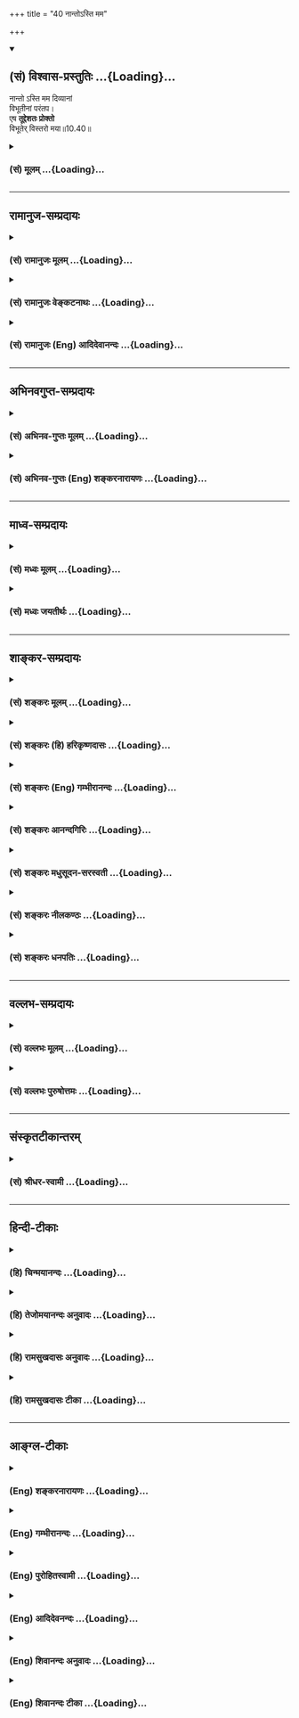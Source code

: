 +++
title = "40 नान्तोऽस्ति मम"

+++
<div class="js_include" newlevelforh1="2" title="(सं) विश्वास-प्रस्तुतिः" unfilled url="/mahAbhAratam/shlokashaH/06-bhIShma-parva/03-bhagavad-gItA-parva/saMskRtam/vishvAsa-prastutiH/10_vibhUti-vistAra-yoga/40_nAnto-sti_mama.md">
<details open><summary><h2>(सं) विश्वास-प्रस्तुतिः ...{Loading}...</h2></summary>

नान्तो ऽस्ति मम दिव्यानां  
विभूतीनां परंतप।  
एष **तूद्देशतः प्रोक्तो**  
विभूतेर् विस्तरो मया॥10.40॥
</details>
</div>
<div class="js_include collapsed" newlevelforh1="3" title="(सं) मूलम्" unfilled url="/mahAbhAratam/shlokashaH/06-bhIShma-parva/03-bhagavad-gItA-parva/saMskRtam/mUlam/10_vibhUti-vistAra-yoga/40_nAnto-sti_mama.md">
<details><summary><h3>(सं) मूलम् ...{Loading}...</h3></summary>

नान्तोऽस्ति मम दिव्यानां विभूतीनां परंतप।  
एष तूद्देशतः प्रोक्तो विभूतेर्विस्तरो मया।।10.40।।
</details>
</div>


_________________
## रामानुज-सम्प्रदायः
<div class="js_include collapsed" newlevelforh1="3" title="(सं) रामानुजः मूलम्" unfilled url="/mahAbhAratam/shlokashaH/06-bhIShma-parva/03-bhagavad-gItA-parva/saMskRtam/rAmAnujaH/mUlam/10_vibhUti-vistAra-yoga/40_nAnto-sti_mama.md">
<details><summary><h3>(सं) रामानुजः मूलम् ...{Loading}...</h3></summary>

।।10.40।।**मम दिव्यानां** कल्याणीनां **विभूतीनाम् अन्तो न अस्ति।** **एष
तु विभूतेः विस्तरो मया** कैश्चिद् उपाधिभिः संक्षेपतः **प्रोक्तः।**

</details>
</div>
<div class="js_include collapsed" newlevelforh1="3" title="(सं) रामानुजः वेङ्कटनाथः" unfilled url="/mahAbhAratam/shlokashaH/06-bhIShma-parva/03-bhagavad-gItA-parva/saMskRtam/rAmAnujaH/venkaTanAthaH/10_vibhUti-vistAra-yoga/40_nAnto-sti_mama.md">
<details><summary><h3>(सं) रामानुजः वेङ्कटनाथः ...{Loading}...</h3></summary>

  
  
।।10.40।। निश्शेषवचनाशक्यतां प्रागुक्तामेव स्मारयति -- नान्तोऽस्ति इति।
दिव्यशब्देन देशविशेषवर्तित्वादिविवक्षायां पूर्वमनियतदेशवर्तिनामदिव्यानां
प्रपञ्चनं विरुध्येतेत्यत उक्तंकल्याणीनामिति। विभूतीरात्मनः शुभाः
\[10।19\] इति ह्युपक्रान्तम्। उद्देशतः एकदेशतः प्रयोजकाकारैः
विभूत्युद्धारेणेत्यर्थः। तदभिप्रायेणाहकैश्चिदुपाधिभिः सङ्क्षेपत इति।  
  

</details>
</div>
<div class="js_include collapsed" newlevelforh1="3" title="(सं) रामानुजः (Eng) आदिदेवानन्दः" unfilled url="/mahAbhAratam/shlokashaH/06-bhIShma-parva/03-bhagavad-gItA-parva/saMskRtam/rAmAnujaH/english/AdidevAnandaH/10_vibhUti-vistAra-yoga/40_nAnto-sti_mama.md">
<details><summary><h3>(सं) रामानुजः (Eng) आदिदेवानन्दः ...{Loading}...</h3></summary>

10.40 There is no limit to the divine and auspicious manifestations of My will to rule. But it has been described to some extent by Me in brief by means of a few illustrations.

</details>
</div>


_________________
## अभिनवगुप्त-सम्प्रदायः
<div class="js_include collapsed" newlevelforh1="3" title="(सं) अभिनव-गुप्तः मूलम्" unfilled url="/mahAbhAratam/shlokashaH/06-bhIShma-parva/03-bhagavad-gItA-parva/saMskRtam/abhinava-guptaH/mUlam/10_vibhUti-vistAra-yoga/40_nAnto-sti_mama.md">
<details><summary><h3>(सं) अभिनव-गुप्तः मूलम् ...{Loading}...</h3></summary>

।।10.19 -- 10.42।। हन्त ते कथयिष्यामीत्यादि जगत्स्थित इत्यन्तम्। अहमात्मा
(श्लो. 20) इत्यनेन व्यवच्छेदं वारयति। अन्यथा स्थावराणां हिमालय
इत्यादिवाक्येषु हिमालय एव भगवान् नान्य इति व्यवच्छेदेन;
निर्विभागत्वाभावात् ब्रह्मदर्शनं खण्डितम् अभविष्यत्। यतो यस्याखण्डाकारा
व्याप्तिस्तथा चेतसि न उपारोहति; तां च \[यो\] जिज्ञासति
तस्यायमुपदेशग्रन्थः। तथाहि उपसंहारे ( उपसंहारेण)
भेदाभेदवादं,यद्यद्विभूतिमत्सत्त्वम् (श्लो -- 41) इत्यनेनाभिधाय;
पश्चादभेदमेवोपसंहरति अथवा बहुनैतेन -- विष्टभ्याहमिदं -- एकांशेन जगत्
स्थितः (श्लो -- 42) इति। उक्तं हि -- पादोऽस्य विश्वा भूतानि
त्रिपादस्यामृतं दिवि।। इति -- RV; X; 90; 3प्रजानां सृष्टिहेतुः सर्वमिदं
भगवत्तत्त्वमेव तैस्तेर्विचित्रै रूपैर्भाव्यमानं +++(S
तत्त्वमेतैस्तैर्विचित्रैः रूपैः ; N -- विचित्ररूपै -- )+++ सकलस्य +++(S;N
सकलमस्य)+++ विषयतां यातीति।

</details>
</div>
<div class="js_include collapsed" newlevelforh1="3" title="(सं) अभिनव-गुप्तः (Eng) शङ्करनारायणः" unfilled url="/mahAbhAratam/shlokashaH/06-bhIShma-parva/03-bhagavad-gItA-parva/saMskRtam/abhinava-guptaH/english/shankaranArAyaNaH/10_vibhUti-vistAra-yoga/40_nAnto-sti_mama.md">
<details><summary><h3>(सं) अभिनव-गुप्तः (Eng) शङ्करनारायणः ...{Loading}...</h3></summary>

10.40 See Comment under 10.42

</details>
</div>


_________________
## माध्व-सम्प्रदायः
<div class="js_include collapsed" newlevelforh1="3" title="(सं) मध्वः मूलम्" unfilled url="/mahAbhAratam/shlokashaH/06-bhIShma-parva/03-bhagavad-gItA-parva/saMskRtam/madhvaH/mUlam/10_vibhUti-vistAra-yoga/40_nAnto-sti_mama.md">
<details><summary><h3>(सं) मध्वः मूलम् ...{Loading}...</h3></summary>

।।10.40।। Sri Madhvacharya did not comment on this sloka.

</details>
</div>
<div class="js_include collapsed" newlevelforh1="3" title="(सं) मध्वः जयतीर्थः" unfilled url="/mahAbhAratam/shlokashaH/06-bhIShma-parva/03-bhagavad-gItA-parva/saMskRtam/madhvaH/jayatIrthaH/10_vibhUti-vistAra-yoga/40_nAnto-sti_mama.md">
<details><summary><h3>(सं) मध्वः जयतीर्थः ...{Loading}...</h3></summary>

।।10.40।। Sri Jayatirtha did not comment on this sloka.

</details>
</div>


_________________
## शाङ्कर-सम्प्रदायः
<div class="js_include collapsed" newlevelforh1="3" title="(सं) शङ्करः मूलम्" unfilled url="/mahAbhAratam/shlokashaH/06-bhIShma-parva/03-bhagavad-gItA-parva/saMskRtam/shankaraH/mUlam/10_vibhUti-vistAra-yoga/40_nAnto-sti_mama.md">
<details><summary><h3>(सं) शङ्करः मूलम् ...{Loading}...</h3></summary>

।।10.40।। --,**न अन्तः अस्ति मम दिव्यानां विभूतीनां** विस्तराणां
**परंतप।** न हि ईश्वरस्य सर्वात्मनः दिव्यानां विभूतीनाम् इयत्ता शक्या
वक्तुं ज्ञातुं वा केनचित्। **एष तु उद्देशतः** एकदेशेन **प्रोक्तः विभूतेः
विस्तरः मया**।।

</details>
</div>
<div class="js_include collapsed" newlevelforh1="3" title="(सं) शङ्करः (हि) हरिकृष्णदासः" unfilled url="/mahAbhAratam/shlokashaH/06-bhIShma-parva/03-bhagavad-gItA-parva/saMskRtam/shankaraH/hindI/harikRShNadAsaH/10_vibhUti-vistAra-yoga/40_nAnto-sti_mama.md">
<details><summary><h3>(सं) शङ्करः (हि) हरिकृष्णदासः ...{Loading}...</h3></summary>

।।10.40।। हे परन्तप मेरी दिव्य विभूतियोंका अर्थात् विस्तारका अन्त नहीं
है। क्योंकि सर्वात्मरूप ईश्वरकी दिव्य विभूतियाँ इतनी ही है इस प्रकार
किसीके द्वारा भी जाना या कहा नहीं जा सकता। यह तो अपनी विभूतियोंका
विस्तार मेरेद्वारा संक्षेपसे अर्थात् एक अंशसे ही कहा गया है।

</details>
</div>
<div class="js_include collapsed" newlevelforh1="3" title="(सं) शङ्करः (Eng) गम्भीरानन्दः" unfilled url="/mahAbhAratam/shlokashaH/06-bhIShma-parva/03-bhagavad-gItA-parva/saMskRtam/shankaraH/english/gambhIrAnandaH/10_vibhUti-vistAra-yoga/40_nAnto-sti_mama.md">
<details><summary><h3>(सं) शङ्करः (Eng) गम्भीरानन्दः ...{Loading}...</h3></summary>

10.40 Parantapa, O destroyer of enemies; asti, there is; na, no; antah,
limit; to mama, My; divyanam, divine; vibhutinam, manifestations.
Indeed, it is not possible for anyone to speak or know of the limit of
the divine manifestations of the of the all-pervading God. Esah, this;
vistarah, description; vibhuteh, of (My) manifestations; tu, however;
prokatah, has been stated; maya, by Me; uddesatah, by way of
illustration, partially.

</details>
</div>
<div class="js_include collapsed" newlevelforh1="3" title="(सं) शङ्करः आनन्दगिरिः" unfilled url="/mahAbhAratam/shlokashaH/06-bhIShma-parva/03-bhagavad-gItA-parva/saMskRtam/shankaraH/AnandagiriH/10_vibhUti-vistAra-yoga/40_nAnto-sti_mama.md">
<details><summary><h3>(सं) शङ्करः आनन्दगिरिः ...{Loading}...</h3></summary>

।।10.40।। दिव्यानां विभूतीनां परिमितत्वशङ्कां वारयति -- **नेत्यादिना।**
तदेवोपपादयति -- **नहीति।** कथं तर्हि विभूतेर्विस्तरो दर्शितस्तत्राह --
**एष त्विति।**

</details>
</div>
<div class="js_include collapsed" newlevelforh1="3" title="(सं) शङ्करः मधुसूदन-सरस्वती" unfilled url="/mahAbhAratam/shlokashaH/06-bhIShma-parva/03-bhagavad-gItA-parva/saMskRtam/shankaraH/madhusUdana-sarasvatI/10_vibhUti-vistAra-yoga/40_nAnto-sti_mama.md">
<details><summary><h3>(सं) शङ्करः मधुसूदन-सरस्वती ...{Loading}...</h3></summary>

।।10.40।। प्रकरणार्थमुपसंहरन् विभूतिं संक्षिपति -- हे परंतप परेषां
शत्रूणां कामक्रोधलोभादीनां तापजनक; मम दिव्यानां विभूतीनामन्त इयत्ता
नास्ति। अतः सर्वज्ञेनापि सा शक्यते ज्ञातुं वक्तुं वा।
सन्मात्रविषयत्वात्सर्वज्ञतायाः। एष तु त्वां प्रत्युद्देशत एकदेशेन
प्रोक्तो विभूतेर्विस्तरो विस्तारो मया।

</details>
</div>
<div class="js_include collapsed" newlevelforh1="3" title="(सं) शङ्करः नीलकण्ठः" unfilled url="/mahAbhAratam/shlokashaH/06-bhIShma-parva/03-bhagavad-gItA-parva/saMskRtam/shankaraH/nIlakaNThaH/10_vibhUti-vistAra-yoga/40_nAnto-sti_mama.md">
<details><summary><h3>(सं) शङ्करः नीलकण्ठः ...{Loading}...</h3></summary>

।।10.40।।**नान्तोऽस्तीति।** उद्देशत एकदेशेन विभूतेर्विस्तरो विस्तारो मया
प्रोक्तः।

</details>
</div>
<div class="js_include collapsed" newlevelforh1="3" title="(सं) शङ्करः धनपतिः" unfilled url="/mahAbhAratam/shlokashaH/06-bhIShma-parva/03-bhagavad-gItA-parva/saMskRtam/shankaraH/dhanapatiH/10_vibhUti-vistAra-yoga/40_nAnto-sti_mama.md">
<details><summary><h3>(सं) शङ्करः धनपतिः ...{Loading}...</h3></summary>

।।10.40।। मम दिव्यानामन्तो नास्ति परमेश्वरविभूतीनामियत्तारहितानामियत्ता
केनचिद्वक्तुं ज्ञातुं वा न शक्या। एष तद्देशत एकदेशेन विभूतीनां विस्तरो
मया प्रोक्तः। उक्तविभूतिपरिचिन्तनेन परान् रागद्वेषादीन् शत्रून्तापयेति
संबोधनाशयः।

</details>
</div>


_________________
## वल्लभ-सम्प्रदायः
<div class="js_include collapsed" newlevelforh1="3" title="(सं) वल्लभः मूलम्" unfilled url="/mahAbhAratam/shlokashaH/06-bhIShma-parva/03-bhagavad-gItA-parva/saMskRtam/vallabhaH/mUlam/10_vibhUti-vistAra-yoga/40_nAnto-sti_mama.md">
<details><summary><h3>(सं) वल्लभः मूलम् ...{Loading}...</h3></summary>

।।10.40।। प्रकरणार्थमुपसंहरति -- नान्तोऽस्तीति। एता दिव्या मे विभूतयः
प्राधान्यतः उक्तास्ता अप्यनन्ता इति। एष तूद्देशतः प्रोक्तः -- नाममात्रेण
वस्तुसङ्कीर्त्तनमुद्देशः -- तस्मात्सङ्क्षेपत इत्यर्थः।

</details>
</div>
<div class="js_include collapsed" newlevelforh1="3" title="(सं) वल्लभः पुरुषोत्तमः" unfilled url="/mahAbhAratam/shlokashaH/06-bhIShma-parva/03-bhagavad-gItA-parva/saMskRtam/vallabhaH/puruShottamaH/10_vibhUti-vistAra-yoga/40_nAnto-sti_mama.md">
<details><summary><h3>(सं) वल्लभः पुरुषोत्तमः ...{Loading}...</h3></summary>

  
  
।।10.40।। एवं विभूतिमुक्त्वोपसंहरति -- नान्तोऽस्तीति। मम स्वच्छन्दचारिणो
दिव्यानां क्रीडात्मिकानां विभूतीनामन्तो नास्ति। परन्तपेति सम्बोधनं
विश्वासार्थम्। नन्वन्ताभावे कथमेता एवोक्ताः इत्याकाङ्क्षायामाह -- एष
इति। एष तूद्देशतः सङ्क्षेपतो विभूतेर्विस्तरो मया प्रोक्तः।
प्रोक्तत्वेनान्येषामेतावज्ज्ञानेऽप्यसामर्थ्यं,द्योतितम्।  
  

</details>
</div>


_________________
## संस्कृतटीकान्तरम्
<div class="js_include collapsed" newlevelforh1="3" title="(सं) श्रीधर-स्वामी" unfilled url="/mahAbhAratam/shlokashaH/06-bhIShma-parva/03-bhagavad-gItA-parva/saMskRtam/shrIdhara-svAmI/10_vibhUti-vistAra-yoga/40_nAnto-sti_mama.md">
<details><summary><h3>(सं) श्रीधर-स्वामी ...{Loading}...</h3></summary>

।।10.40।। प्रकरणार्थमुपसंहरति -- **नान्त इति।** अनन्तत्वाद्विभूतीनां ताः
साकल्येन वक्तुं न शक्यन्ते; एष तु विभूतेर्विस्तर उद्देशतः संक्षेपतः
प्रोक्तः।

</details>
</div>


_________________
## हिन्दी-टीकाः
<div class="js_include collapsed" newlevelforh1="3" title="(हि) चिन्मयानन्दः" unfilled url="/mahAbhAratam/shlokashaH/06-bhIShma-parva/03-bhagavad-gItA-parva/hindI/chinmayAnandaH/10_vibhUti-vistAra-yoga/40_nAnto-sti_mama.md">
<details><summary><h3>(हि) चिन्मयानन्दः ...{Loading}...</h3></summary>

।।10.40।। मेरी दिव्य विभूतियों का अन्त नहीं है अपनी विभूतियों के वर्णन
के प्रारम्भ में ही भगवान् श्रीकृष्ण ने इस विशाल कार्य को सम्पन्न करने
में भाषा की असमर्थता प्रकट की था। किन्तु; फिर भी; शिष्य के लिए केवल
स्नेहवश भगवान् श्रीकृष्ण ने इस असम्भव कार्य को यथासम्भव सम्पन्न करने के
लिए अपने हाथों में लिया। कोई भी घटकार किसी भी जिज्ञासु व्यक्ति को समस्त
घटों में व्याप्त उनके सारतत्त्व मिट्टी को नहीं दर्शा सकता और न अन्त में
यह कहकर स्वयं का अभिनन्दन कर सकता है कि उसने समस्त भूत; वर्तमान और
भविष्य के घटों को बता दिया है। ऐसा करना न सम्भव है और न आवश्यक ही। योग्य
अधिकारी पुरुष को कुछ वस्तुएं दिखाकर उनके स्ाारतत्त्व का ज्ञान करा दिया
जाये; तो वह पुरुष उसी तत्त्व की अन्य वस्तुओं को देखकर उस तत्त्व को पहचान
सकता है। इस अध्याय में; भगवान् ने अर्जुन को तथा उसके निमित्त से समस्त
भावी पीढ़ियों के जिज्ञासुओं के लिए; इन 54 विभूतियों के द्वारा; असंख्य
उपाधियों के आवरण या परिधान में गुप्त वास कर रहे; अनन्त परमात्मा की
क्रीड़ा को दर्शाया है। जो साधक इन विभूतियों का ध्यान करके अपने मन को
पूर्णत प्रशिक्षित कर लेगा; वह इस बहुविध सृष्टि के पीछे स्थित एक अनन्त
परमात्मा को सरलता से सर्वत्र पहचानेगा। दृश्य जगत् की अनन्त विभूतियों के
विस्तार का वर्णन करने में अपनी असमर्थता को व्यक्त करते हुए भगवान् कहते
हैं; सूर्यस्थानीय मुझ स्वयंप्रकाश; स्वस्वरूप की पूर्णता में स्थित
परमात्मा की असंख्य रश्मिरूपी विभूतियों का कोई अन्त नहीं है। यदि भगवान्
श्रीकृष्ण इस असमर्थता को पहले से जानते थे; तो क्यों उन्होंने एक गुरु
होने के नाते; व्यर्थ ही अपने शिष्य को अपनी विभूतियों के द्वारा स्वयं का
दर्शन कराने का आश्वासन दिया यह ऐसा छल भगवान् ने क्यों किया दीर्घ काल तक
शिष्य को थकाकर अन्त में उसे निराश करना क्या उचित है क्या यह सभी धार्मिक
गुरुओं; ऋषियों और मुनियों का सामान्य स्वभाव ही हैआध्यात्मिक साधनाओं पर
लगाये जाने वाले इन सभी आरोपों का केवल एक ही उत्तर है कि इसके अतिरिक्त
अन्य कोई मार्ग नहीं है। शल्य चिकित्सा के विद्यार्थियों को; सर्वप्रथम एक
सप्ताह के मृत देह पर शल्यक्रिया करने को कहा जाता है यह कोई असत्य नहीं है
यह सत्य है कि कितनी ही कुशलता से शल्यक्रिया करने पर भी वह मृत रोगी
पुनर्जीवित होने वाला नहीं है; परन्तु इस प्रकार के अभ्यास का प्रयोजन
विद्यार्थी को उस अनुभव को कराना है; जो अपना स्वतन्त्र व्यवसाय करने के
लिए जीवन में आवश्यक होता है। इसी प्रकार; भगवान् यहाँ अर्जुन को दृश्य के
द्वारा अदृश्य का दर्शन करने की कला को सिखाने के लिए अपनी कुछ विशेष
विभूतियों का वर्णन करते हैं। उनका यह उद्देश्य उनकी इस स्वीकारोक्ति में
स्पष्ट होता है; किन्तु मैंने अपनी विभूतियों का विस्तार संक्षेप से कहा
है। भगवान् द्वारा किया गया वर्णन पूर्ण नहीं कहा जा सकता। साधकों को
प्रशिक्षित करने के लिए उन्होंने कुछ विशेष उदाहरण ही चुन कर दिये हैं।
जिन्होंने इन विभूतियों पर उत्साहपूर्वक ध्यान किया है; वे अनित्य रूपों
में क्रीड़ा कर रहे स्वयं प्रकाश स्वरूप को सरलता से पहचान सकते
हैं। संक्षेप में; भगवान् के कथन का सार यह है कि

</details>
</div>
<div class="js_include collapsed" newlevelforh1="3" title="(हि) तेजोमयानन्दः अनुवादः" unfilled url="/mahAbhAratam/shlokashaH/06-bhIShma-parva/03-bhagavad-gItA-parva/hindI/tejomayAnandaH/anuvAdaH/10_vibhUti-vistAra-yoga/40_nAnto-sti_mama.md">
<details><summary><h3>(हि) तेजोमयानन्दः अनुवादः ...{Loading}...</h3></summary>

।।10.40।। हे परन्तप ! मेरी दिव्य विभूतियों का अन्त नहीं है; अपनी
विभूतियों का यह विस्तार मैंने एक देश से अर्थात् संक्षेप में कहा है।।

</details>
</div>
<div class="js_include collapsed" newlevelforh1="3" title="(हि) रामसुखदासः अनुवादः" unfilled url="/mahAbhAratam/shlokashaH/06-bhIShma-parva/03-bhagavad-gItA-parva/hindI/rAmasukhadAsaH/anuvAdaH/10_vibhUti-vistAra-yoga/40_nAnto-sti_mama.md">
<details><summary><h3>(हि) रामसुखदासः अनुवादः ...{Loading}...</h3></summary>

।।10.40।। हे परंतप अर्जुन ! मेरी दिव्य विभूतियोंका अन्त नहीं है। मैंने
तुम्हारे सामने अपनी विभूतियोंका जो विस्तार कहा है, यह तो केवल संक्षेपसे
कहा है।

</details>
</div>
<div class="js_include collapsed" newlevelforh1="3" title="(हि) रामसुखदासः टीका" unfilled url="/mahAbhAratam/shlokashaH/06-bhIShma-parva/03-bhagavad-gItA-parva/hindI/rAmasukhadAsaH/TIkA/10_vibhUti-vistAra-yoga/40_nAnto-sti_mama.md">
<details><summary><h3>(हि) रामसुखदासः टीका ...{Loading}...</h3></summary>

।।10.40।।***व्याख्या--*'मम दिव्यानां (टिप्पणी प₀ 568.2)
विभूतीनाम्'--'**दिव्य' शब्द अलौकिकता, विलक्षणताका द्योतक है। साधकका मन
जहाँ चला जाय, वहीं भगवान्का चिन्तन करनेसे यह दिव्यता वहीं प्रकट हो
जायगी; क्योंकि भगवान्के समान दिव्य कोई है ही नहीं। देवता जो दिव्य कहे
जाते हैं, वे भी नित्य ही भगवान्के दर्शनकी इच्छा रखते हैं, --

</details>
</div>


_________________
## आङ्ग्ल-टीकाः
<div class="js_include collapsed" newlevelforh1="3" title="(Eng) शङ्करनारायणः" unfilled url="/mahAbhAratam/shlokashaH/06-bhIShma-parva/03-bhagavad-gItA-parva/english/shankaranArAyaNaH/10_vibhUti-vistAra-yoga/40_nAnto-sti_mama.md">
<details><summary><h3>(Eng) शङ्करनारायणः ...{Loading}...</h3></summary>

10.40. O scorcher of foes ! There is no end to My extraordinary manifesting Power. The above details of \[My\] manifesting power have been declared by Me only by way of examples.

</details>
</div>
<div class="js_include collapsed" newlevelforh1="3" title="(Eng) गम्भीरानन्दः" unfilled url="/mahAbhAratam/shlokashaH/06-bhIShma-parva/03-bhagavad-gItA-parva/english/gambhIrAnandaH/10_vibhUti-vistAra-yoga/40_nAnto-sti_mama.md">
<details><summary><h3>(Eng) गम्भीरानन्दः ...{Loading}...</h3></summary>

10.40 O destroyer of enemies, there is no limit to My divine manifestations. This description of (My) manifestations, however, has been stated by Me by way illustration.

</details>
</div>
<div class="js_include collapsed" newlevelforh1="3" title="(Eng) पुरोहितस्वामी" unfilled url="/mahAbhAratam/shlokashaH/06-bhIShma-parva/03-bhagavad-gItA-parva/english/purohitasvAmI/10_vibhUti-vistAra-yoga/40_nAnto-sti_mama.md">
<details><summary><h3>(Eng) पुरोहितस्वामी ...{Loading}...</h3></summary>

10.40 O Arjuna! The aspects of My divine life are endless. I have mentioned but a few by way of illustration.

</details>
</div>
<div class="js_include collapsed" newlevelforh1="3" title="(Eng) आदिदेवनन्दः" unfilled url="/mahAbhAratam/shlokashaH/06-bhIShma-parva/03-bhagavad-gItA-parva/english/AdidevanandaH/10_vibhUti-vistAra-yoga/40_nAnto-sti_mama.md">
<details><summary><h3>(Eng) आदिदेवनन्दः ...{Loading}...</h3></summary>

10.40 There is no limit to My divine mannifestations. Here the extent of such manifestations has been made in brief by Me.

</details>
</div>
<div class="js_include collapsed" newlevelforh1="3" title="(Eng) शिवानन्दः अनुवादः" unfilled url="/mahAbhAratam/shlokashaH/06-bhIShma-parva/03-bhagavad-gItA-parva/english/shivAnandaH/anuvAdaH/10_vibhUti-vistAra-yoga/40_nAnto-sti_mama.md">
<details><summary><h3>(Eng) शिवानन्दः अनुवादः ...{Loading}...</h3></summary>

10.40 There is no end to My divine gloreis, O Arjuna, but this is a brief statement by Me of the particulars of My divine glories.

</details>
</div>
<div class="js_include collapsed" newlevelforh1="3" title="(Eng) शिवानन्दः टीका" unfilled url="/mahAbhAratam/shlokashaH/06-bhIShma-parva/03-bhagavad-gItA-parva/english/shivAnandaH/TIkA/10_vibhUti-vistAra-yoga/40_nAnto-sti_mama.md">
<details><summary><h3>(Eng) शिवानन्दः टीका ...{Loading}...</h3></summary>

10.40 न not; अन्तः end; अस्ति is; मम My; दिव्यानाम् of divine;
विभूतीनाम् glories; परंतप O scorcher of foes; एषः this; तु indeed;
उद्देशतः briefly; प्रोक्तः has been stated; विभूतेः of glory; विस्तरः
particulars; मया by Me.Commentary It is impossible for anyone to describe or know the exact extent of the divine gloreis of the Lord.
There is no limit to His powers or glories. What could be expressed of Him is nothing when compared to His infinte glories.Parantapa Scorcher of foes -- he who burns the internal enemies; lust; anger; greed;
deluion; etc.

</details>
</div>
